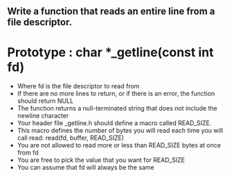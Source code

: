 ## Write a function that reads an entire line from a file descriptor.

# Prototype : char *_getline(const int fd)
* Where fd is the file descriptor to read from
* If there are no more lines to return, or if there is an error, the function should return NULL
* The function returns a null-terminated string that does not include the newline character
* Your header file _getline.h should define a macro called READ_SIZE.
* This macro defines the number of bytes you will read each time you will call read: read(fd, buffer, READ_SIZE)
* You are not allowed to read more or less than READ_SIZE bytes at once from fd
* You are free to pick the value that you want for READ_SIZE
* You can assume that fd will always be the same